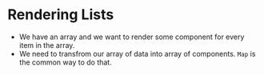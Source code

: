 # Rendering Lists

- We have an array and we want to render some component for every item in the array.
- We need to transfrom our array of data into array of components. `Map` is the common way to do that.

